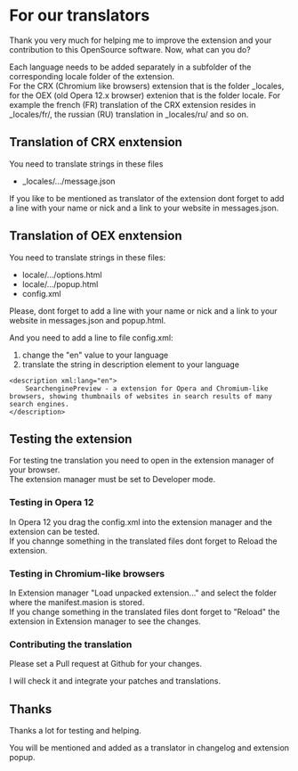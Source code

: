# For our translators

Thank you very much for helping me to improve the extension and your contribution to this OpenSource software.
Now, what can you do? 

Each language needs to be added separately in a subfolder of the corresponding locale folder of the extension.  
For the CRX (Chromium like browsers) extension that is the folder _locales, for the OEX (old Opera 12.x browser) extenion that is the folder locale.
For example the french (FR) translation of the CRX extension resides in _locales/fr/, the russian (RU) translation in _locales/ru/ and so on.

## Translation of CRX enxtension

You need to translate strings in these files

* _locales/.../message.json

If you like to be mentioned as translator of the extension dont forget to add a line with your name or nick and a link to your website in messages.json.

## Translation of OEX enxtension

You need to translate strings in these files:

* locale/.../options.html
* locale/.../popup.html
* config.xml

Please, dont forget to add a line with your name or nick and a link to your website in messages.json and popup.html.

And you need to add a line to file config.xml:

1. change the "en" value to your language 
2. translate the string in description element to your language
```
<description xml:lang="en">
	SearchenginePreview - a extension for Opera and Chromium-like browsers, showing thumbnails of websites in search results of many search engines.
</description>
```

## Testing the extension

For testing tne translation you need to open in the extension manager of your browser.  
The extension manager must be set to Developer mode.

### Testing in Opera 12

In Opera 12 you drag the config.xml into the extension manager and the extension can be tested.  
If you channge something in the translated files dont forget to Reload the extension.

### Testing in Chromium-like browsers

In Extension manager "Load unpacked extension..." and select the folder where the manifest.masion is stored.   
If you change something in the translated files dont forget to "Reload" the extension in Extension manager to see the changes.

### Contributing the translation

Please set a Pull request at Github for your changes.

I will check it and integrate your patches and translations.

## Thanks

Thanks a lot for testing and helping. 

You will be mentioned and added as a translator in changelog and extension popup.
